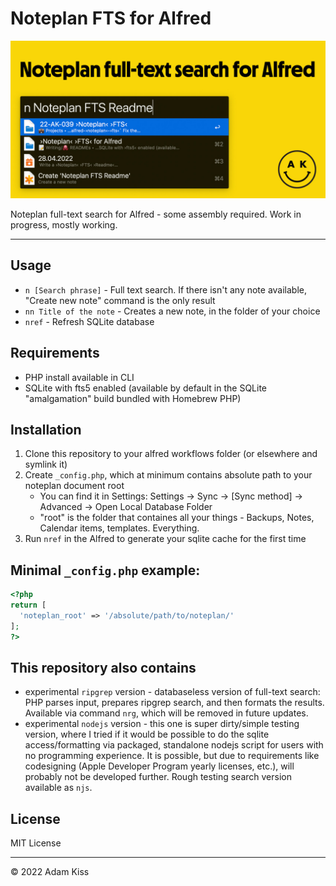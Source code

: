 # Noteplan FTS for Alfred

![OG Social image](social.jpg)

Noteplan full-text search for Alfred - some assembly required. Work in progress, mostly working.

---

## Usage
- `n [Search phrase]` - Full text search. If there isn't any note available, "Create new note" command is the only result
- `nn Title of the note` - Creates a new note, in the folder of your choice
- `nref` - Refresh SQLite database

## Requirements
- PHP install available in CLI
- SQLite with fts5 enabled (available by default in the SQLite "amalgamation" build bundled with Homebrew PHP)

## Installation
1. Clone this repository to your alfred workflows folder (or elsewhere and symlink it)
2. Create `_config.php`, which at minimum contains absolute path to your noteplan document root
	- You can find it in Settings: Settings → Sync → [Sync method] → Advanced → Open Local Database Folder
	- "root" is the folder that containes all your things - Backups, Notes, Calendar items, templates. Everything.
3. Run `nref` in the Alfred to generate your sqlite cache for the first time

## Minimal `_config.php` example:
``` php
<?php 
return [
  'noteplan_root' => '/absolute/path/to/noteplan/'
];
?>
```

## This repository also contains
- experimental `ripgrep` version - databaseless version of full-text search: PHP parses input, prepares ripgrep search, and then formats the results. Available via command `nrg`, which will be removed in future updates. 
- experimental `nodejs` version - this one is super dirty/simple testing version, where I tried if it would be possible to do the sqlite access/formatting via packaged, standalone nodejs script for users with no programming experience. It is possible, but due to requirements like codesigning (Apple Developer Program yearly licenses, etc.), will probably not be developed further. Rough testing search version available as `njs`.

## License
MIT License

---

© 2022 Adam Kiss